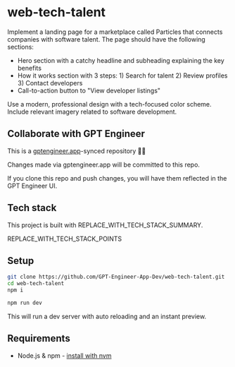 # web-tech-talent

Implement a landing page for a marketplace called Particles that connects companies with software talent. The page should have the following sections:

- Hero section with a catchy headline and subheading explaining the key benefits 
- How it works section with 3 steps: 1) Search for talent 2) Review profiles 3) Contact developers
- Call-to-action button to "View developer listings"

Use a modern, professional design with a tech-focused color scheme. Include relevant imagery related to software development.

## Collaborate with GPT Engineer

This is a [gptengineer.app](https://gptengineer.app)-synced repository 🌟🤖

Changes made via gptengineer.app will be committed to this repo.

If you clone this repo and push changes, you will have them reflected in the GPT Engineer UI.

## Tech stack

This project is built with REPLACE_WITH_TECH_STACK_SUMMARY.

REPLACE_WITH_TECH_STACK_POINTS

## Setup

```sh
git clone https://github.com/GPT-Engineer-App-Dev/web-tech-talent.git
cd web-tech-talent
npm i
```

```sh
npm run dev
```

This will run a dev server with auto reloading and an instant preview.

## Requirements

- Node.js & npm - [install with nvm](https://github.com/nvm-sh/nvm#installing-and-updating)
